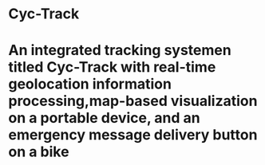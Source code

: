 # Cyc-Track
# An integrated tracking systemen titled Cyc-Track with real-time geolocation information processing,map-based visualization on a portable device, and an emergency message delivery button on a bike
